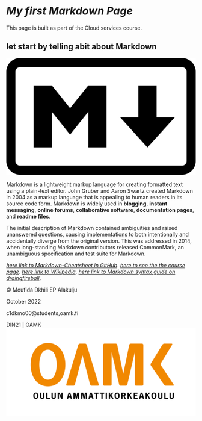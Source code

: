 # *My first Markdown Page*


This page is built as part of the Cloud services course.



## let start by telling abit about Markdown

![alt text](https://github.com/mufidaA/mufidaA.github.io/blob/20e3101a7bb8da2e603ec7880faa26f13085912e/media/Markdown-mark.svg.png "markdown Logo")

Markdown is a lightweight markup language for creating formatted text using a plain-text editor. John Gruber and Aaron Swartz created Markdown in 2004 as a markup language that is appealing to human readers in its source code form. Markdown is widely used in **blogging**, **instant messaging**, **online forums**, **collaborative software**, **documentation pages**, and **readme files**.

The initial description of Markdown contained ambiguities and raised unanswered questions, causing implementations to both intentionally and accidentally diverge from the original version. This was addressed in 2014, when long-standing Markdown contributors released CommonMark, an unambiguous specification and test suite for Markdown.


[*here link to Markdown-Cheatsheet in GitHub*](https://github.com/adam-p/markdown-here/wiki/Markdown-Cheatsheet).
[*here to see the the course page*](https://tl.oamk.fi/cloudservices).
[*here link to Wikipedia*](https://en.wikipedia.org/wiki/Markdown).
[*here link to Markdown syntax guide on draingfireball*](https://daringfireball.net/projects/markdown/syntax#p).


[^1]: My reference.
[^1]: The cloud service course page.
[^2]: Wikipedia Markdown introduction.
[^3]: Github Markdown documentation.
[^4]: Daringfireball Markdow documentation.
    

© Moufida Dkhili EP Alakulju

October 2022

c1dkmo00@students,oamk.fi

DIN21 | OAMK
![alt text](https://github.com/mufidaA/mufidaA.github.io/blob/20e3101a7bb8da2e603ec7880faa26f13085912e/media/Toimistokayttoon_Suomeksi-06.png "OAMK Logo")